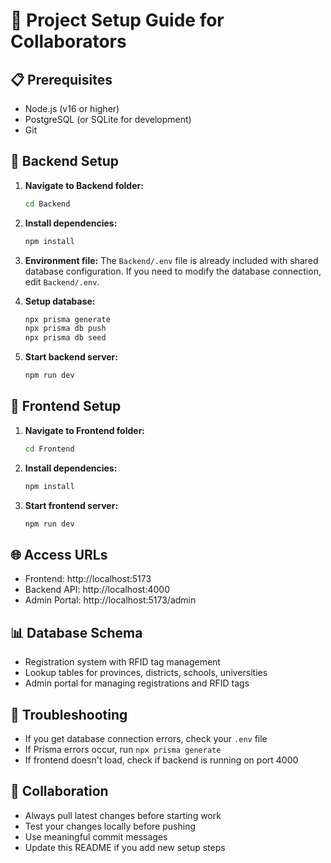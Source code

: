 # 🚀 Project Setup Guide for Collaborators

## 📋 Prerequisites
- Node.js (v16 or higher)
- PostgreSQL (or SQLite for development)
- Git

## 🔧 Backend Setup

1. **Navigate to Backend folder:**
   ```bash
   cd Backend
   ```

2. **Install dependencies:**
   ```bash
   npm install
   ```

3. **Environment file:**
   The `Backend/.env` file is already included with shared database configuration.
   If you need to modify the database connection, edit `Backend/.env`.

4. **Setup database:**
   ```bash
   npx prisma generate
   npx prisma db push
   npx prisma db seed
   ```

5. **Start backend server:**
   ```bash
   npm run dev
   ```

## 🎨 Frontend Setup

1. **Navigate to Frontend folder:**
   ```bash
   cd Frontend
   ```

2. **Install dependencies:**
   ```bash
   npm install
   ```

3. **Start frontend server:**
   ```bash
   npm run dev
   ```

## 🌐 Access URLs
- Frontend: http://localhost:5173
- Backend API: http://localhost:4000
- Admin Portal: http://localhost:5173/admin

## 📊 Database Schema
- Registration system with RFID tag management
- Lookup tables for provinces, districts, schools, universities
- Admin portal for managing registrations and RFID tags

## 🐛 Troubleshooting
- If you get database connection errors, check your `.env` file
- If Prisma errors occur, run `npx prisma generate`
- If frontend doesn't load, check if backend is running on port 4000

## 👥 Collaboration
- Always pull latest changes before starting work
- Test your changes locally before pushing
- Use meaningful commit messages
- Update this README if you add new setup steps
